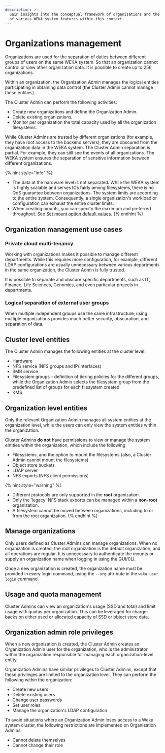 ```yaml
---
description: >-
  Gain insights into the conceptual framework of organizations and the operation
  of various WEKA system features within this context.
---
```


# Organizations management

Organizations are used for the separation of duties between different groups of users on the same WEKA system. So that an organization cannot control or view other organization data. It is possible to create up to 256 organizations.

Within an organization, the Organization Admin manages the logical entities participating in obtaining data control (the Cluster Admin cannot manage these entities).

The Cluster Admin can perform the following activities:

* Create new organizations and define the Organization Admin.
* Delete existing organizations.
* Monitor per organization the total capacity used by all the organization filesystems.

‌While Cluster Admins are trusted by different organizations (for example, they have root access to the backend servers), they are obscured from the organization data in the WEKA system. The Cluster Admin separation is partial. For example, they can still see the events of all organizations. The WEKA system ensures the separation of sensitive information between different organizations.

{% hint style="info" %}
* The data at the hardware level is not separated. While the WEKA system is highly scalable and serves IOs fairly among filesystems, there is no QoS guarantee between organizations. The system limits are according to the entire system. Consequently, a single organization's workload or configuration can exhaust the entire cluster limits.
* When creating mounts, you can specify the maximum and preferred throughput. See   [Set mount option default values](../../fs/mounting-filesystems/#set-mount-option-default-values).
{% endhint %}

## Organization management use cases&#x20;

### Private cloud multi-tenancy

Working with organizations makes it possible to manage different departments. While this requires more configuration, for example, different LDAP configurations are usually unnecessary between various departments in the same organization, the Cluster Admin is fully trusted.

It is possible to separate and obscure specific departments, such as IT, Finance, Life Sciences, Genomics, and even particular projects in departments.

### Logical separation of external user groups

When multiple independent groups use the same infrastructure, using multiple organizations provides much better security, obscuration, and separation of data.

## Cluster level entities

The Cluster Admin manages the following entities at the cluster level:

* Hardware
* NFS service (NFS groups and IP/interfaces)
* SMB service
* Filesystem groups - definition of tiering policies for the different groups, while the Organization Admin selects the filesystem group from the predefined list of groups for each filesystem created
* KMS

## Organization level entities

Only the relevant Organization Admin manages all system entities at the organization level, while the users can only view the system entities within the organization.

Cluster Admins **do not** have permissions to view or manage the system entities within the organization, which include the following:

* Filesystems, and the option to mount the filesystems (also, a Cluster Admin cannot  mount  the filesystems)
* Object store buckets
* LDAP server
* NFS exports (NFS client permissions)

{% hint style="warning" %}
* Different protocols are only supported in the **root** organization.
* Only the 'legacy' NFS stack exports can be managed within a **non-root** organization.
* A filesystem cannot be moved between organizations, including to or from the root organization.
{% endhint %}

## Manage organizations

Only users defined as Cluster Admins can manage organizations. When no organization is created, the root organization is the default organization, and all operations are regular. It is unnecessary to authenticate the mounts or supply an organization name when logging in using the GUI/CLI.

Once a new organization is created, the organization name must be provided in every login command, using the `--org` attribute in the `weka user login` command.

## Usage and quota management

Cluster Admins can view an organization's usage (SSD and total) and limit usage with quotas per organization. This can be leveraged for charge-backs on either used or allocated capacity of SSD or object store data.

## Organization admin role privileges

When a new organization is created, the Cluster Admin creates an Organization Admin user for the organization, who is the administrator within the organization responsible for managing each organization-level entity.

Organization Admins have similar privileges to Cluster Admins, except that these privileges are limited to the organization level. They can perform the following within the organization:

* Create new users
* Delete existing users
* Change user passwords
* Set user roles
* Manage the organization's LDAP configuration

To avoid situations where an Organization Admin loses access to a Weka system cluster, the following restrictions are implemented on Organization Admins:

* Cannot delete themselves
* Cannot change their role
